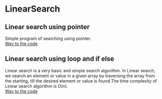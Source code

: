 # LinearSearch
 ## Linear search using pointer
 Simple program of searching using pointer.<br/>
[Way to the code](https://github.com/ASTHA193/LinearSearch/commit/64a8f6b77831ce78b17e3a489a000bbaff984dfe)
## Linear search using loop and if else
Linear search is a very basic and simple search algorithm. In Linear search, we search an element or value in a given array by traversing the array from the starting, till the desired element or value is found.The time complexity of Linear search algorithm is O(n).<br/>
[Way to the code](https://github.com/ASTHA193/LinearSearch/commit/5f831a37c9d04eb4ddb20795b49438fc252ffa3b)
